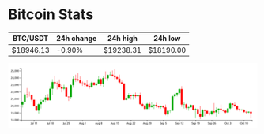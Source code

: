 # Bitcoin Stats

BTC/USDT|24h change|24h high|24h low|
|---|---|---|---|
|$18946.13|-0.90%|$19238.31|$18190.00|

<img src="./chart.svg">
